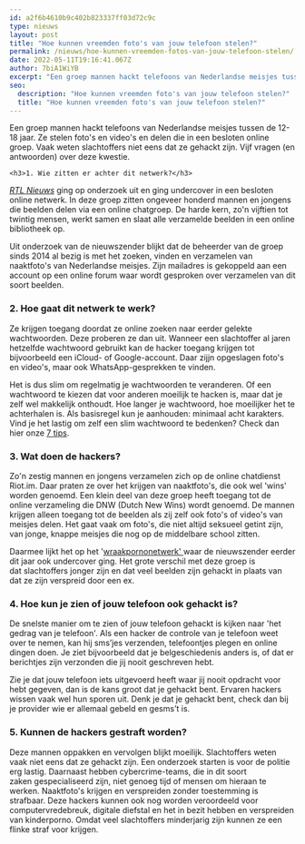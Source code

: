 ```yaml
---
id: a2f6b4610b9c402b823337ff03d72c9c
type: nieuws
layout: post
title: "Hoe kunnen vreemden foto's van jouw telefoon stelen?"
permalink: /nieuws/hoe-kunnen-vreemden-fotos-van-jouw-telefoon-stelen/
date: 2022-05-11T19:16:41.067Z
author: 7biA1WiYB
excerpt: "Een groep mannen hackt telefoons van Nederlandse meisjes tussen de 12-18 jaar. Ze stelen foto's en video's en delen die in een besloten online groep. Vaak weten slachtoffers niet eens dat ze gehackt zijn. Vijf vragen (en antwoorden) over deze kwestie.  "
seo:
  description: "Hoe kunnen vreemden foto's van jouw telefoon stelen?"
  title: "Hoe kunnen vreemden foto's van jouw telefoon stelen?"
---
```

Een groep mannen hackt telefoons van Nederlandse meisjes tussen de 12-18 jaar. Ze stelen foto's en video's en delen die in een besloten online groep. Vaak weten slachtoffers niet eens dat ze gehackt zijn. Vijf vragen (en antwoorden) over deze kwestie.  

    <h3>1. Wie zitten er achter dit netwerk?</h3>
<p><a href="https://www.rtlnieuws.nl/tech/artikel/4458856/naaktfotos-nederlandse-meisjes-gehackt-netwerk" target="_blank"><em>RTL Nieuws</em></a> ging op onderzoek uit en ging undercover in een besloten online netwerk. In deze groep zitten ongeveer honderd mannen en jongens die beelden delen via een online chatgroep. De harde kern, zo'n vijftien tot twintig mensen, werkt samen en slaat alle verzamelde beelden in een online bibliotheek op.</p>
<p>Uit onderzoek van de nieuwszender blijkt dat de beheerder van de groep sinds 2014 al bezig is met het zoeken, vinden en verzamelen van naaktfoto's van Nederlandse meisjes. Zijn mailadres is gekoppeld aan een account op een online forum waar wordt gesproken over verzamelen van dit soort beelden.</p>
<h3>2. Hoe gaat dit netwerk te werk?</h3>
<p>Ze krijgen toegang doordat ze online zoeken naar eerder gelekte wachtwoorden. Deze proberen ze dan uit. Wanneer een slachtoffer al jaren hetzelfde wachtwoord gebruikt kan de hacker toegang krijgen tot bijvoorbeeld een iCloud- of Google-account. Daar zijjn opgeslagen foto's en video's, maar ook WhatsApp-gesprekken te vinden. </p>
<p>Het is dus slim om regelmatig je wachtwoorden te veranderen. Of een wachtwoord te kiezen dat voor anderen moeilijk te hacken is, maar dat je zelf wel makkelijk onthoudt. Hoe langer je wachtwoord, hoe moeilijker het te achterhalen is. Als basisregel kun je aanhouden: minimaal acht karakters. Vind je het lastig om zelf een slim wachtwoord te bedenken? Check dan hier onze <a href="https://7dagen.netlify.app/nieuws/7-tips-voor-een-slimmer-wachtwoord-dat-je-nog-wel-kunt-onthouden">7 tips</a>.</p>
<h3>3. Wat doen de hackers?</h3>
<p>Zo'n zestig mannen en jongens verzamelen zich op de online chatdienst Riot.im. Daar praten ze over het krijgen van naaktfoto's, die ook wel 'wins' worden genoemd. Een klein deel van deze groep heeft toegang tot de online verzameling die DNW (Dutch New Wins) wordt genoemd. De mannen krijgen alleen toegang tot de beelden als zij zelf ook foto's of video's van meisjes delen. Het gaat vaak om foto's, die niet altijd seksueel getint zijn, van jonge, knappe meisjes die nog op de middelbare school zitten.</p>
<p>Daarmee lijkt het op het '<a href="https://7dagen.netlify.app/nieuws/wraakporno-netwerk-ontdekt-7-vragen">wraakpornonetwerk' </a>waar de nieuwszender eerder dit jaar ook undercover ging. Het grote verschil met deze groep is dat slachtoffers jonger zijn en dat veel beelden zijn gehackt in plaats van dat ze zijn verspreid door een ex.</p>
<h3>4. Hoe kun je zien of jouw telefoon ook gehackt is?</h3>
<p>De snelste manier om te zien of jouw telefoon gehackt is kijken naar 'het gedrag van je telefoon'. Als een hacker de controle van je telefoon weet over te nemen, kan hij sms’jes verzenden, telefoontjes plegen en online dingen doen. Je ziet bijvoorbeeld dat je belgeschiedenis anders is, of dat er berichtjes zijn verzonden die jij nooit geschreven hebt.</p>
<p>Zie je dat jouw telefoon iets uitgevoerd heeft waar jij nooit opdracht voor hebt gegeven, dan is de kans groot dat je gehackt bent. Ervaren hackers wissen vaak wel hun sporen uit. Denk je dat je gehackt bent, check dan bij je provider wie er allemaal gebeld en gesms’t is.</p>
<h3>5. Kunnen de hackers gestraft worden?</h3>
<p>Deze mannen oppakken en vervolgen blijkt moeilijk. Slachtoffers weten vaak niet eens dat ze gehackt zijn. Een onderzoek starten is voor de politie erg lastig. Daarnaast hebben cybercrime-teams, die in dit soort zaken gespecialiseerd zijn, niet genoeg tijd of mensen om hieraan te werken. Naaktfoto's krijgen en verspreiden zonder toestemming is strafbaar. Deze hackers kunnen ook nog worden veroordeeld voor computervredebreuk, digitale diefstal en het in bezit hebben en verspreiden van kinderporno. Omdat veel slachtoffers minderjarig zijn kunnen ze een flinke straf voor krijgen.</p>  
